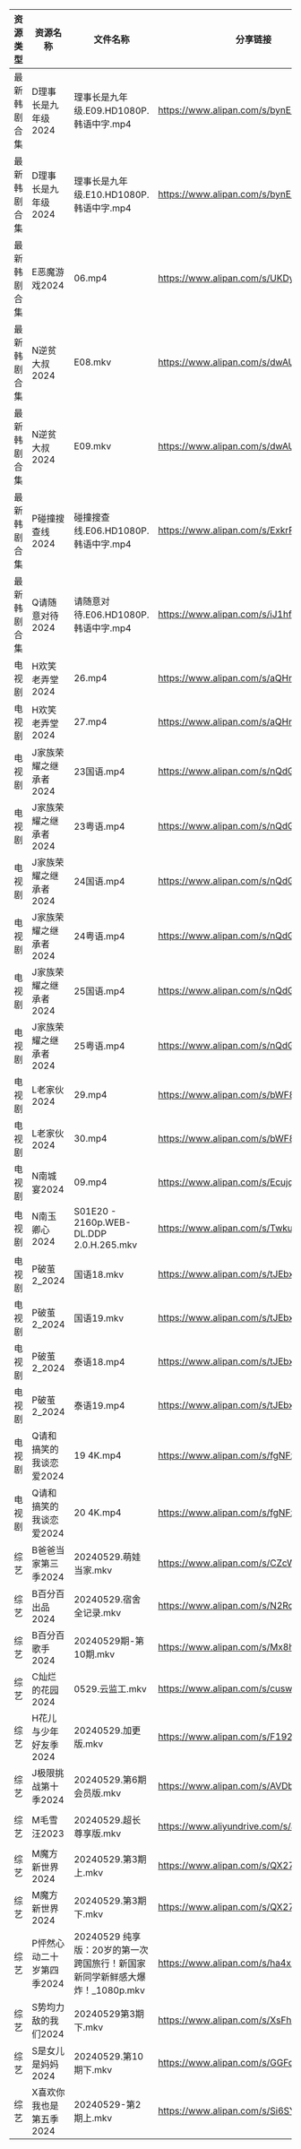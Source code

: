 | 资源类型   | 资源名称            | 文件名称                                             | 分享链接                                      | 更新时间                |
| ------ | --------------- | ------------------------------------------------ | ----------------------------------------- | ------------------- |
| 最新韩剧合集 | D理事长是九年级2024    | 理事长是九年级.E09.HD1080P.韩语中字.mp4                     | https://www.alipan.com/s/bynE3FP7dyz      | 2024-05-29 08:05:39 |
| 最新韩剧合集 | D理事长是九年级2024    | 理事长是九年级.E10.HD1080P.韩语中字.mp4                     | https://www.alipan.com/s/bynE3FP7dyz      | 2024-05-29 08:05:39 |
| 最新韩剧合集 | E恶魔游戏2024       | 06.mp4                                           | https://www.alipan.com/s/UKDyPbTuTjh      | 2024-05-29 14:06:07 |
| 最新韩剧合集 | N逆贫大叔2024       | E08.mkv                                          | https://www.alipan.com/s/dwAUEro9ajn      | 2024-05-29 16:06:38 |
| 最新韩剧合集 | N逆贫大叔2024       | E09.mkv                                          | https://www.alipan.com/s/dwAUEro9ajn      | 2024-05-29 16:06:37 |
| 最新韩剧合集 | P碰撞搜查线2024      | 碰撞搜查线.E06.HD1080P.韩语中字.mp4                       | https://www.alipan.com/s/ExkrRtDoNYC      | 2024-05-29 08:07:20 |
| 最新韩剧合集 | Q请随意对待2024      | 请随意对待.E06.HD1080P.韩语中字.mp4                       | https://www.alipan.com/s/iJ1hfG7FjwZ      | 2024-05-29 00:07:26 |
| 电视剧    | H欢笑老弄堂2024      | 26.mp4                                           | https://www.alipan.com/s/aQHrpgJiHnZ      | 2024-05-29 10:08:27 |
| 电视剧    | H欢笑老弄堂2024      | 27.mp4                                           | https://www.alipan.com/s/aQHrpgJiHnZ      | 2024-05-29 10:08:27 |
| 电视剧    | J家族荣耀之继承者2024   | 23国语.mp4                                         | https://www.alipan.com/s/nQdG1mVtEPN      | 2024-05-29 14:07:07 |
| 电视剧    | J家族荣耀之继承者2024   | 23粤语.mp4                                         | https://www.alipan.com/s/nQdG1mVtEPN      | 2024-05-29 14:07:06 |
| 电视剧    | J家族荣耀之继承者2024   | 24国语.mp4                                         | https://www.alipan.com/s/nQdG1mVtEPN      | 2024-05-29 14:07:06 |
| 电视剧    | J家族荣耀之继承者2024   | 24粤语.mp4                                         | https://www.alipan.com/s/nQdG1mVtEPN      | 2024-05-29 14:07:05 |
| 电视剧    | J家族荣耀之继承者2024   | 25国语.mp4                                         | https://www.alipan.com/s/nQdG1mVtEPN      | 2024-05-29 14:07:05 |
| 电视剧    | J家族荣耀之继承者2024   | 25粤语.mp4                                         | https://www.alipan.com/s/nQdG1mVtEPN      | 2024-05-29 14:07:05 |
| 电视剧    | L老家伙2024        | 29.mp4                                           | https://www.alipan.com/s/bWF8muEKVZh      | 2024-05-29 20:06:08 |
| 电视剧    | L老家伙2024        | 30.mp4                                           | https://www.alipan.com/s/bWF8muEKVZh      | 2024-05-29 20:06:07 |
| 电视剧    | N南城宴2024        | 09.mp4                                           | https://www.alipan.com/s/EcujqdaQJ8C      | 2024-05-29 14:07:41 |
| 电视剧    | N南玉卿心2024       | S01E20 - 2160p.WEB-DL.DDP 2.0.H.265.mkv          | https://www.alipan.com/s/TwkuXQKfGqm      | 2024-05-29 14:07:44 |
| 电视剧    | P破茧2_2024       | 国语18.mkv                                         | https://www.alipan.com/s/tJEbxwiiXXs      | 2024-05-29 14:08:06 |
| 电视剧    | P破茧2_2024       | 国语19.mkv                                         | https://www.alipan.com/s/tJEbxwiiXXs      | 2024-05-29 14:08:06 |
| 电视剧    | P破茧2_2024       | 泰语18.mp4                                         | https://www.alipan.com/s/tJEbxwiiXXs      | 2024-05-29 14:08:05 |
| 电视剧    | P破茧2_2024       | 泰语19.mp4                                         | https://www.alipan.com/s/tJEbxwiiXXs      | 2024-05-29 14:08:05 |
| 电视剧    | Q请和搞笑的我谈恋爱2024  | 19 4K.mp4                                        | https://www.alipan.com/s/fgNFxqmShaR      | 2024-05-29 14:10:53 |
| 电视剧    | Q请和搞笑的我谈恋爱2024  | 20 4K.mp4                                        | https://www.alipan.com/s/fgNFxqmShaR      | 2024-05-29 14:10:52 |
| 综艺     | B爸爸当家第三季2024    | 20240529.萌娃当家.mkv                                | https://www.alipan.com/s/CZcWZGAe35k      | 2024-05-29 14:12:21 |
| 综艺     | B百分百出品2024      | 20240529.宿舍全记录.mkv                               | https://www.alipan.com/s/N2RcoMVTDZC      | 2024-05-29 14:12:24 |
| 综艺     | B百分百歌手2024      | 20240529期-第10期.mkv                               | https://www.alipan.com/s/Mx8hzxySwye      | 2024-05-29 14:12:26 |
| 综艺     | C灿烂的花园2024      | 0529.云监工.mkv                                     | https://www.alipan.com/s/cusw5oJaLFV      | 2024-05-29 14:12:34 |
| 综艺     | H花儿与少年好友季2024   | 20240529.加更版.mkv                                 | https://www.alipan.com/s/F192eKH9dMy      | 2024-05-29 14:12:58 |
| 综艺     | J极限挑战第十季2024    | 20240529.第6期 会员版.mkv                             | https://www.alipan.com/s/AVDbVKDwyT9      | 2024-05-29 14:13:03 |
| 综艺     | M毛雪汪2023        | 20240529.超长尊享版.mkv                               | https://www.aliyundrive.com/s/asPqfgPRqAg | 2024-05-29 14:13:09 |
| 综艺     | M魔方新世界2024      | 20240529.第3期上.mkv                                | https://www.alipan.com/s/QX27Hz4Mb8P      | 2024-05-29 14:13:15 |
| 综艺     | M魔方新世界2024      | 20240529.第3期下.mkv                                | https://www.alipan.com/s/QX27Hz4Mb8P      | 2024-05-29 14:13:14 |
| 综艺     | P怦然心动二十岁第四季2024 | 20240529 纯享版：20岁的第一次跨国旅行！新国家新同学新鲜感大爆炸！_1080p.mkv | https://www.alipan.com/s/ha4xzKnmVsm      | 2024-05-29 14:13:31 |
| 综艺     | S势均力敌的我们2024    | 20240529第3期下.mkv                                 | https://www.alipan.com/s/XsFhEtje2h7      | 2024-05-29 14:13:43 |
| 综艺     | S是女儿是妈妈2024     | 20240529.第10期下.mkv                               | https://www.alipan.com/s/GGFq6YSak3R      | 2024-05-29 14:13:46 |
| 综艺     | X喜欢你我也是第五季2024  | 20240529-第2期上.mkv                                | https://www.alipan.com/s/Si6SYux7pfw      | 2024-05-29 14:14:02 |
